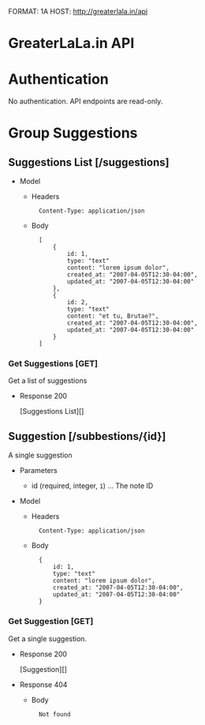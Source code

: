 FORMAT: 1A
HOST: http://greaterlala.in/api

# GreaterLaLa.in API

# Authentication

No authentication. API endpoints are read-only.

# Group Suggestions

## Suggestions List [/suggestions]

+ Model

    + Headers

            Content-Type: application/json

    + Body

            [
                {
                    id: 1,
                    type: "text"
                    content: "lorem ipsum dolor",
                    created_at: "2007-04-05T12:30-04:00",
                    updated_at: "2007-04-05T12:30-04:00"
                },
                {
                    id: 2,
                    type: "text"
                    content: "et tu, Brutae?",
                    created_at: "2007-04-05T12:30-04:00",
                    updated_at: "2007-04-05T12:30-04:00"
                }
            ]

### Get Suggestions [GET]
Get a list of suggestions

+ Response 200

    [Suggestions List][]


## Suggestion [/subbestions/{id}]
A single suggestion

+ Parameters

    + id (required, integer, `1`) ... The note ID

+ Model

    + Headers

            Content-Type: application/json

    + Body

            {
                id: 1,
                type: "text"
                content: "lorem ipsum dolor",
                created_at: "2007-04-05T12:30-04:00",
                updated_at: "2007-04-05T12:30-04:00"
            }

### Get Suggestion [GET]
Get a single suggestion.

+ Response 200

    [Suggestion][]

+ Response 404

    + Body

            Not found
